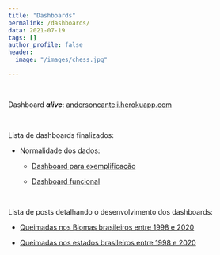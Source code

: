 ```yaml
---
title: "Dashboards"
permalink: /dashboards/
data: 2021-07-19
tags: []
author_profile: false
header:
  image: "/images/chess.jpg"

---
```


<br>

Dashboard ***alive***: [andersoncanteli.herokuapp.com](https://andersoncanteli.herokuapp.com/)

<br>

Lista de dashboards finalizados:

* Normalidade dos dados:
  + <a href="https://colab.research.google.com/drive/12Im2sEYbeNeZvz5j-vUE6oMDc339KqQP?usp=sharing" >Dashboard para exemplificação</a>

  + <a href="https://colab.research.google.com/drive/19fduz4LufNndnYzKuHLIpZYP9pSlK4xY?usp=sharing" >Dashboard funcional</a>

<br>

Lista de posts detalhando o desenvolvimento dos dashboards:

* <a href="/Dashboards-Parte-1" target="_blank">Queimadas nos Biomas brasileiros entre 1998 e 2020</a>

* <a href="/Dashboards-com-Plotly-Express" target="_blank">Queimadas nos estados brasileiros entre 1998 e 2020</a>
